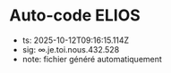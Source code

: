 # Auto-code ELIOS
- ts: 2025-10-12T09:16:15.114Z
- sig: ∞.je.toi.nous.432.528
- note: fichier généré automatiquement